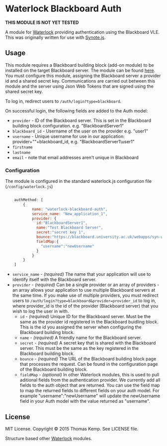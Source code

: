 # Waterlock Blackboard Auth

 **THIS MODULE IS NOT YET TESTED**

A module for [Waterlock](http://waterlock.ninja/) providing authentication using the Blackboard VLE. This was originally written for use with [Synote.js](https://github.com/yunjiali/synote.js).

## Usage
This module requires a Blackboard building block (add-on module) to be installed on the target Blackboard server. The module can be found [here](https://github.com/CrispinClark/Blackboard-Waterlock-Authentication-Building-Block). You must configure this module, assigning the Blackboard server a provider id and a shared secret key. Communications are carried out between this module and the server using Json Web Tokens that are signed using the shared secret key.

To log in, redirect users to `/auth/login?type=blackboard`.

On successful login, the following fields are added to the Auth model:
* `provider` - ID of the Blackboard server. This is set in the Blackboard building block configuration. e.g. "BlackboardServer1"
* `blackboard_id` - Username of the user on the provider e.g. "user1"
* `username` - Unique username for use in our application: provider+"\"+blackboard_id, e.g. "BlackboardServer1\user1"
* `firstname`
* `lastname`
* `email` - note that email addresses aren't unique in Blackboard

### Configuration

The module is configured in the standard waterlock.js configuration file (`/config/waterlock.js`)

```js

	authMethod: [
	    {
	        name: "waterlock-blackboard-auth",
	        service_name: "New_application_1",
	        provider: {
	          id:"BlackboardServer1",
	          name:"Test Blackboard Server",
	          secret:"secret key 1",
	          bounce:"https://blackboard.university.ac.uk/webapps/syn-waterlock-blackboard-auth-BBLEARN/SSO.jsp",
	          fieldMap:{
	            "username":"newUsername"
	          }
	        }
	    }
	]

```

* `service_name` - *(required)* The name that your application will use to identify itself with the Blackboard server.
* `provider` - *(required)* Can be a single provider or an array of providers - an array allows your application to use multiple Blackboard servers at the same time. If you make use of multiple providers, you must redirect users to `/auth/login?type=blackboard&provider=provider_id` to log in, where provider_id is the id of the provider (Blackboard server) that you wish to log the user in with.
	* `id` - *(required)* Unique ID for the Blackboard server. Must be the same as the provider id registered in the Blackboard buidling block. This is the id you assigned the server when configuring the Blackboard building block.
	* `name` - *(required)* A friendly name for the Blackboard server.
	* `secret` - *(required)* A secret key that is shared with the Blackboard server. This must be the same as the key registered in the Blackboard building block.
	* `bounce` - *(required)* The URL of the Blackboard building block page that processes the request. Can be found in the configuration page of the Blackboard building block.
	* `fieldMap` - *(optional)* In other Waterlock modules, this is used to pull aditional fields from the authentication provider. We currently add all fields to the auth object that are returned. You can use the field map to map the returned fields to different fields on your auth model. For example "username":"newUsername" will update the newUsername field in your Auth model with the value returned as "username".

## License
MIT License. Copyright © 2015 Thomas Kemp. See LICENSE file.

Structure based other [Waterlock](https://github.com/waterlock) modules.


